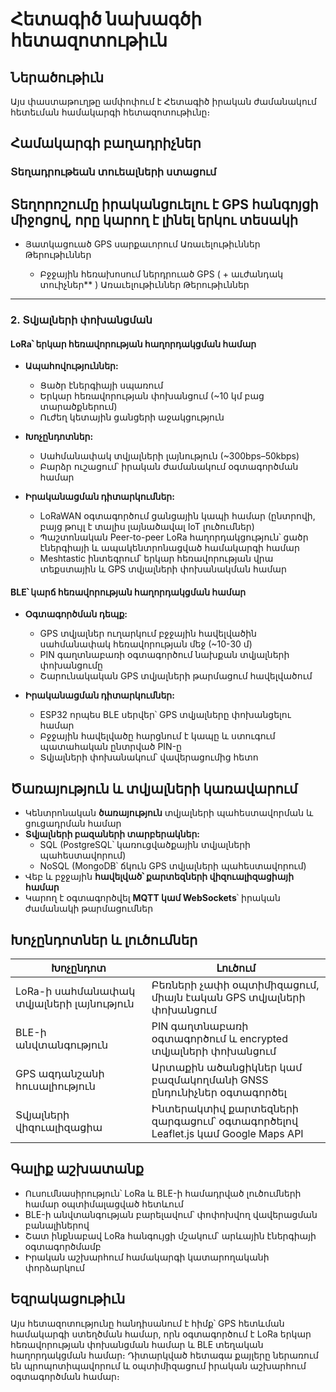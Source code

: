 # Հետագիծ նախագծի հետազոտութիւն

## Ներածութիւն
Այս փաստաթուղթը ամփոփում է Հետագիծ իրական ժամանակում հետեւման համակարգի հետազոտութիւնը։

[//]: # (Աւելացնել GPS֊ի տեխնոլոգիայի նկարագրութիւն)

[//]: # (Աւելացնել բջջային հեռախոսում կոորդինատների ստացման մասին տեղեկութիւն)

## Համակարգի բաղադրիչներ

### Տեղադրութեան տուեալների ստացում
[//]: # (աւելացնել տուիչների մասին)
<a id="smart-gps-comparison"></a>
Տեղորոշումը իրականցուելու է GPS հանգոյցի միջոցով, որը կարող է լինել երկու տեսակի
---
- Յատկացուած GPS սարքաւորում
  Առաւելութիւններ
  Թերութիւններ

  - Բջջային հեռախոսում ներդրուած GPS ( + աւժանդակ տուիչներ** )
  Առաւելութիւններ
  Թերութիւններ
---

[//]: # (Կատարել համեմատութիւն երկուսի միջեւ)

### 2. **Տվյալների փոխանցման**
#### **LoRa՝ երկար հեռավորության հաղորդակցման համար**
- **Ապահովություններ:** 
  - Ցածր էներգիայի սպառում
  - Երկար հեռավորության փոխանցում (~10 կմ բաց տարածքներում)
  - Ուժեղ կետային ցանցերի աջակցություն
- **Խոչընդոտներ:**
  - Սահմանափակ տվյալների լայնություն (~300bps–50kbps)
  - Բարձր ուշացում՝ իրական ժամանակում օգտագործման համար
  
- **Իրականացման դիտարկումներ:**
  - LoRaWAN օգտագործում ցանցային կապի համար (ընտրովի, բայց թույլ է տալիս լայնածավալ IoT լուծումներ)
  - Պաշտոնական Peer-to-peer LoRa հաղորդակցություն՝ ցածր էներգիայի և ապակենտրոնացված համակարգի համար
  - Meshtastic ինտեգրում՝ երկար հեռավորության վրա տեքստային և GPS տվյալների փոխանակման համար
  
#### **BLE՝ կարճ հեռավորության հաղորդակցման համար**
- **Օգտագործման դեպք:**
  - GPS տվյալներ ուղարկում բջջային հավելվածին սահմանափակ հեռավորության մեջ (~10-30 մ)
  - PIN գաղտնաբառի օգտագործում նախքան տվյալների փոխանցումը
  - Շարունակական GPS տվյալների թարմացում հավելվածում
  
- **Իրականացման դիտարկումներ:**
  - ESP32 որպես BLE սերվեր՝ GPS տվյալները փոխանցելու համար
  - Բջջային հավելվածը հարցնում է կապը և ստուգում պատահական ընտրված PIN-ը
  - Տվյալների փոխանակում՝ վավերացումից հետո
  
## Ծառայություն և տվյալների կառավարում
- Կենտրոնական **ծառայություն** տվյալների պահեստավորման և ցուցադրման համար
- **Տվյալների բազաների տարբերակներ:**
  - SQL (PostgreSQL՝ կառուցվածքային տվյալների պահեստավորում)
  - NoSQL (MongoDB՝ ճկուն GPS տվյալների պահեստավորում)
- Վեբ և բջջային **հավելված՝ քարտեզների վիզուալիզացիայի համար**
- Կարող է օգտագործվել **MQTT կամ WebSockets**՝ իրական ժամանակի թարմացումներ
    
## Խոչընդոտներ և լուծումներ
| Խոչընդոտ | Լուծում |
|-----------|----------|
| LoRa-ի սահմանափակ տվյալների լայնություն | Բեռների չափի օպտիմիզացում, միայն էական GPS տվյալների փոխանցում |
| BLE-ի անվտանգություն | PIN գաղտնաբառի օգտագործում և encrypted տվյալների փոխանցում |
| GPS ազդանշանի հուսալիություն | Արտաքին ածանցիկներ կամ բազմակողմանի GNSS ընդունիչներ օգտագործել |
| Տվյալների վիզուալիզացիա | Ինտերակտիվ քարտեզների զարգացում՝ օգտագործելով Leaflet.js կամ Google Maps API |
  
## Գալիք աշխատանք
- Ուսումնասիրություն՝ LoRa և BLE-ի համադրված լուծումների համար օպտիմալացված հետևում
- BLE-ի անվտանգության բարելավում՝ փոփոխվող վավերացման բանալիներով
- Շատ ինքնաբավ LoRa հանգույցի մշակում՝ արևային էներգիայի օգտագործմամբ
- Իրական աշխարհում համակարգի կատարողականի փորձարկում
  
## Եզրակացութիւն
Այս հետազոտությունը հանդիսանում է հիմք՝ GPS հետևման համակարգի ստեղծման համար, որն օգտագործում է LoRa երկար հեռավորության փոխանցման համար և BLE տեղական հաղորդակցման համար։ Դիտարկված հետագա քայլերը ներառում են պրոպոտիպավորում և օպտիմիզացում իրական աշխարհում օգտագործման համար։

